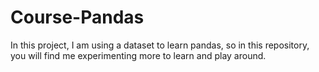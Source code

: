 # Course-Pandas
In this project, I am using a dataset to learn pandas, so in this repository, you will find me experimenting more to learn and play around.
